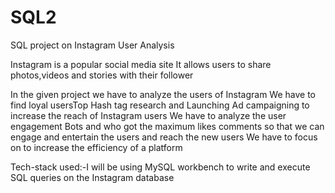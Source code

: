 # SQL2
SQL project on Instagram User Analysis

Instagram is a popular social media site It allows users to share photos,videos and stories with their follower

In the given project we have to analyze the users of Instagram We have to find loyal usersTop Hash tag research and Launching Ad campaigning to increase the reach of Instagram users
We have to analyze the user engagement Bots and who got the maximum likes comments so that we can engage and entertain the users and reach the new users We have to focus on to increase the efficiency of a platform

Tech-stack used:-I will be using MySQL workbench to write and execute SQL queries on the Instagram database
